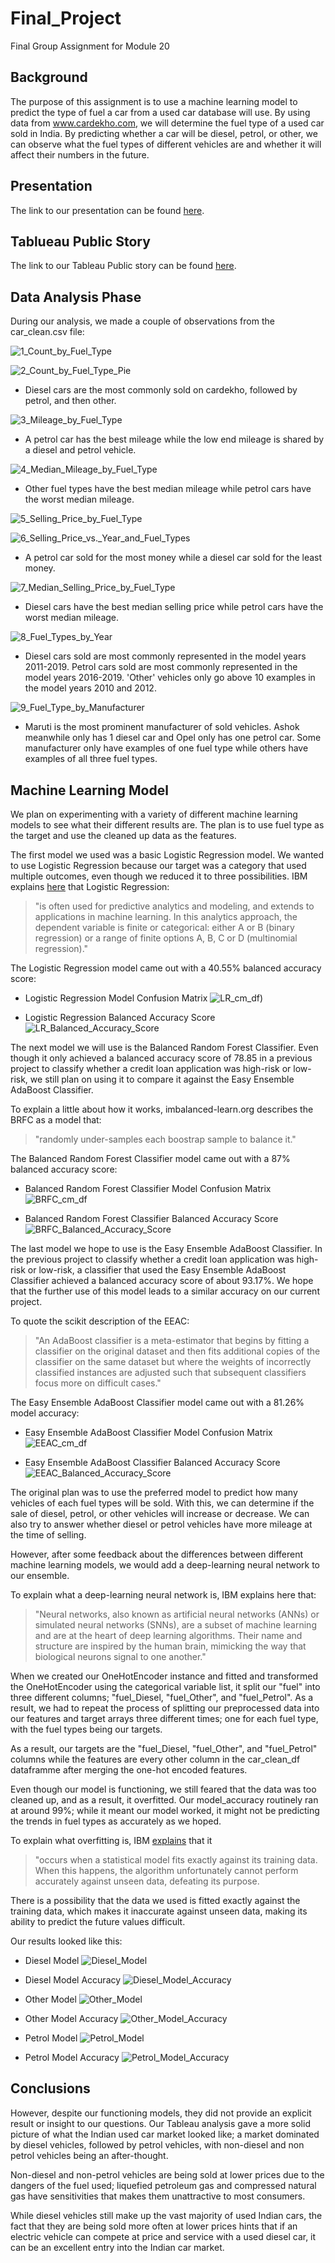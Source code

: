 # Final_Project
Final Group Assignment for Module 20

## Background
The purpose of this assignment is to use a machine learning model to predict the type of fuel a car from a used car database will use. By using data from www.cardekho.com, we will determine the fuel type of a used car sold in India. By predicting whether a car will be diesel, petrol, or other, we can observe what the fuel types of different vehicles are and whether it will affect their numbers in the future.  


## Presentation
The link to our presentation can be found [here](https://docs.google.com/presentation/d/1l1r_11tTvZuUeoXyJWqmmhsQXKu7Xm3TU2VSQZbhsMw/edit?usp=sharing).


## Tablueau Public Story
The link to our Tableau Public story can be found [here](https://public.tableau.com/views/Used_Car_Fuel_Types/AnalysisofFuelTypesofUsedCars?:language=en-US&publish=yes&:display_count=n&:origin=viz_share_link).


## Data Analysis Phase
During our analysis, we made a couple of observations from the car_clean.csv file:

![1_Count_by_Fuel_Type](https://github.com/Itgotworse26/Used_Cars_Fuel_Types/blob/Alvin_Triangle_Machine_Learning/Resources/1_Count_by_Fuel_Type.png)

![2_Count_by_Fuel_Type_Pie](https://github.com/Itgotworse26/Used_Cars_Fuel_Types/blob/Alvin_Triangle_Machine_Learning/Resources/2_Count_by_Fuel_Type_Pie.png)

* Diesel cars are the most commonly sold on cardekho, followed by petrol, and then other.


![3_Mileage_by_Fuel_Type](https://github.com/Itgotworse26/Used_Cars_Fuel_Types/blob/Alvin_Triangle_Machine_Learning/Resources/3_Mileage_by_Fuel_Type.png)

* A petrol car has the best mileage while the low end mileage is shared by a diesel and petrol vehicle.


![4_Median_Mileage_by_Fuel_Type](https://github.com/Itgotworse26/Used_Cars_Fuel_Types/blob/Alvin_Triangle_Machine_Learning/Resources/4_Median_Mileage_by_Fuel_Type.png)

* Other fuel types have the best median mileage while petrol cars have the worst median mileage.


![5_Selling_Price_by_Fuel_Type](https://github.com/Itgotworse26/Used_Cars_Fuel_Types/blob/Alvin_Triangle_Machine_Learning/Resources/5_Selling_Price_by_Fuel_Type.png)

![6_Selling_Price_vs._Year_and_Fuel_Types](https://github.com/Itgotworse26/Used_Cars_Fuel_Types/blob/Alvin_Triangle_Machine_Learning/Resources/6_Selling_Price_vs._Year_and_Fuel_Types.png)

* A petrol car sold for the most money while a diesel car sold for the least money.


![7_Median_Selling_Price_by_Fuel_Type](https://github.com/Itgotworse26/Used_Cars_Fuel_Types/blob/Alvin_Triangle_Machine_Learning/Resources/7_Median_Selling_Price_by_Fuel_Type.png)

* Diesel cars have the best median selling price while petrol cars have the worst median mileage.


![8_Fuel_Types_by_Year](https://github.com/Itgotworse26/Used_Cars_Fuel_Types/blob/Alvin_Triangle_Machine_Learning/Resources/8_Fuel_Types_by_Year.png)

* Diesel cars sold are most commonly represented in the model years  2011-2019. Petrol cars sold are most commonly represented in the model years 2016-2019. 'Other' vehicles only go above 10 examples in the model years 2010 and 2012.


![9_Fuel_Type_by_Manufacturer](https://github.com/Itgotworse26/Used_Cars_Fuel_Types/blob/Alvin_Triangle_Machine_Learning/Resources/9_Fuel_Type_by_Manufacturer.png)

* Maruti is the most prominent manufacturer of sold vehicles. Ashok meanwhile only has 1 diesel car and Opel only has one petrol car. Some manufacturer only have examples of one fuel type while others have examples of all three fuel types.


## Machine Learning Model
We plan on experimenting with a variety of different machine learning models to see what their different results are. The plan is to use fuel type as the target and use the cleaned up data as the features.

The first model we used was a basic Logistic Regression model. We wanted to use Logistic Regression because our target was a category that used multiple outcomes, even though we reduced it to three possibilities. IBM explains [here](https://www.ibm.com/topics/logistic-regression) that Logistic Regression:

> "is often used for predictive analytics and modeling, and extends to applications in machine learning. In this analytics approach, the dependent variable is finite or categorical: either A or B (binary regression) or a range of finite options A, B, C or D (multinomial regression)."

The Logistic Regression model came out with a 40.55% balanced accuracy score:

* Logistic Regression Model Confusion Matrix
![LR_cm_df](https://github.com/Itgotworse26/Used_Cars_Fuel_Types/blob/Alvin_Triangle_Machine_Learning/Resources/LR_cm_df.png))

* Logistic Regression Balanced Accuracy Score
![LR_Balanced_Accuracy_Score](https://github.com/Itgotworse26/Used_Cars_Fuel_Types/blob/Alvin_Triangle_Machine_Learning/Resources/LR_Balanced_Accuracy_Score.JPG)


The next model we will use is the Balanced Random Forest Classifier. Even though it only achieved a balanced accuracy score of 78.85 in a previous project to classify whether a credit loan application was high-risk or low-risk, we still plan on using it to compare it against the Easy Ensemble AdaBoost Classifier.

To explain a little about how it works, imbalanced-learn.org describes the BRFC as a model that:

> "randomly under-samples each boostrap sample to balance it."

The Balanced Random Forest Classifier model came out with a 87% balanced accuracy score:

* Balanced Random Forest Classifier Model Confusion Matrix
![BRFC_cm_df](https://github.com/Itgotworse26/Used_Cars_Fuel_Types/blob/Alvin_Triangle_Machine_Learning/Resources/BRFC_cm_df.png)

* Balanced Random Forest Classifier Balanced Accuracy Score
![BRFC_Balanced_Accuracy_Score](https://github.com/Itgotworse26/Used_Cars_Fuel_Types/blob/Alvin_Triangle_Machine_Learning/Resources/BRFC_Balanced_Accuracy_Score.JPG)


The last model we hope to use is the Easy Ensemble AdaBoost Classifier. In the previous project to classify whether a credit loan application was high-risk or low-risk, a classifier that used the Easy Ensemble AdaBoost Classifier achieved a balanced accuracy score of about 93.17%. We hope that the further use of this model leads to a similar accuracy on our current project.

To quote the scikit description of the EEAC:

> "An AdaBoost classifier is a meta-estimator that begins by fitting a classifier on the original dataset and then fits additional copies of the classifier on the same dataset but where the weights of incorrectly classified instances are adjusted such that subsequent classifiers focus more on difficult cases."

The Easy Ensemble AdaBoost Classifier model came out with a 81.26% model accuracy:

* Easy Ensemble AdaBoost Classifier Model Confusion Matrix
![EEAC_cm_df](https://github.com/Itgotworse26/Used_Cars_Fuel_Types/blob/Alvin_Triangle_Machine_Learning/Resources/EEAC_cm_df.png)

* Easy Ensemble AdaBoost Classifier Balanced Accuracy Score
![EEAC_Balanced_Accuracy_Score](https://github.com/Itgotworse26/Used_Cars_Fuel_Types/blob/Alvin_Triangle_Machine_Learning/Resources/EEAC_Balanced_Accuracy_Score.JPG)


The original plan was to use the preferred model to predict how many vehicles of each fuel types will be sold. With this, we can determine if the sale of diesel, petrol, or other vehicles will increase or decrease. We can also try to answer whether diesel or petrol vehicles have more mileage at the time of selling.

However, after some feedback about the differences between different machine learning models, we would add a deep-learning neural network to our ensemble.

To explain what a deep-learning neural network is, IBM explains here that:

> "Neural networks, also known as artificial neural networks (ANNs) or simulated neural networks (SNNs), are a subset of machine learning and are at the heart of deep learning algorithms. Their name and structure are inspired by the human brain, mimicking the way that biological neurons signal to one another."

When we created our OneHotEncoder instance and fitted and transformed the OneHotEncoder using the categorical variable list, it split our "fuel" into three different columns; "fuel_Diesel, "fuel_Other", and "fuel_Petrol". As a result, we had to repeat the process of splitting our preprocessed data into our features and target arrays three different times; one for each fuel type, with the fuel types being our targets.

As a result, our targets are the "fuel_Diesel, "fuel_Other", and "fuel_Petrol" columns while the features are every other column in the car_clean_df dataframme after merging the one-hot encoded features. 

Even though our model is functioning, we still feared that the data was too cleaned up, and as a result, it overfitted. Our model_accuracy routinely ran at around 99%; while it meant our model worked, it might not be predicting the trends in fuel types as accurately as we hoped.

To explain what overfitting is, IBM [explains](https://www.ibm.com/cloud/learn/overfitting) that it

> "occurs when a statistical model fits exactly against its training data. When this happens, the algorithm unfortunately cannot perform accurately against unseen data, defeating its purpose.

There is a possibility that the data we used is fitted exactly against the training data, which makes it inaccurate against unseen data, making its ability to predict the future values difficult.

Our results looked like this:

* Diesel Model
![Diesel_Model](https://github.com/Itgotworse26/Used_Cars_Fuel_Types/blob/Alvin_Triangle_Machine_Learning/Resources/Diesel_Model.JPG)


* Diesel Model Accuracy
![Diesel_Model_Accuracy](https://github.com/Itgotworse26/Used_Cars_Fuel_Types/blob/Alvin_Triangle_Machine_Learning/Resources/Diesel_Model_Accuracy.JPG)


* Other Model
![Other_Model](https://github.com/Itgotworse26/Used_Cars_Fuel_Types/blob/Alvin_Triangle_Machine_Learning/Resources/Other_Model.JPG)

* Other Model Accuracy
![Other_Model_Accuracy](https://github.com/Itgotworse26/Used_Cars_Fuel_Types/blob/Alvin_Triangle_Machine_Learning/Resources/Other_Model_Accuracy.JPG)


* Petrol Model
![Petrol_Model](https://github.com/Itgotworse26/Used_Cars_Fuel_Types/blob/Alvin_Triangle_Machine_Learning/Resources/Petrol_Model.JPG)

* Petrol Model Accuracy
![Petrol_Model_Accuracy](https://github.com/Itgotworse26/Used_Cars_Fuel_Types/blob/Alvin_Triangle_Machine_Learning/Resources/Petrol_Model_Accuracy.JPG)


## Conclusions
However, despite our functioning models, they did not provide an explicit result or insight to our questions. Our Tableau analysis gave a more solid picture of what the Indian used car market looked like; a market dominated by diesel vehicles, followed by petrol vehicles, with non-diesel and non petrol vehicles being an after-thought. 

Non-diesel and non-petrol vehicles are being sold at lower prices due to the dangers of the fuel used; liquefied petroleum gas and compressed natural gas have sensitivities that makes them unattractive to most consumers.

While diesel vehicles still make up the vast majority of used Indian cars, the fact that they are being sold more often at lower prices hints that if an electric vehicle can compete at price and service with a used diesel car, it can be an excellent entry into the Indian car market. 